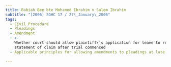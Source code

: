 ```yaml
---
title: Rabiah Bee bte Mohamed Ibrahim v Salem Ibrahim
subtitle: "[2006] SGHC 17 / 27\_January\_2006"
tags:
  - Civil Procedure
  - Pleadings
  - Amendment
  - >-
    Whether court should allow plaintiff\'s application for leave to re-amend
    statement of claim after trial commenced
  - Applicable principles for allowing amendments to pleadings at late stage

---
```


